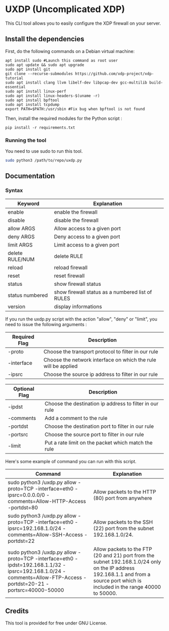 # UXDP (Uncomplicated XDP)
This CLI tool allows you to easily configure the XDP firewall on your server.
## Install the dependencies
First, do the following commands on a Debian virtual machine: 
```commandline
apt install sudo #Launch this command as root user
sudo apt update && sudo apt upgrade
sudo apt install git
git clone --recurse-submodules https://github.com/xdp-project/xdp-tutorial
sudo apt install clang llvm libelf-dev libpcap-dev gcc-multilib build-essential
sudo apt install linux-perf
sudo apt install linux-headers-$(uname -r)
sudo apt install bpftool
sudo apt install tcpdump
export PATH=$PATH:/usr/sbin #Fix bug when bpftool is not found
```
Then, install the required modules for the Python script : 
```
pip install -r requirements.txt
```
### Running the tool
You need to use sudo to run this tool.
```bash
sudo python3 /path/to/repo/uxdp.py
```
## Documentation
### Syntax


| Keyword                   | Explanation                                                                              |
|---------------------------|------------------------------------------------------------------------------------------|
| enable                    | enable the firewall                                                           |
| disable                      | disable the firewall                                                             |
| allow ARGS                    | Allow access to a given port                                                             |
| deny ARGS                     | Deny access to a given port                                                              |
| limit ARGS                     | Limit access to a given port                                                             |
|delete RULE/NUM |delete RULE|
|reload|reload firewall|
|reset|reset firewall|
|status|show firewall status|
|status numbered|show firewall status as a numbered list of RULES|
|version| display informations|

If you run the uxdp.py script with the action "allow", "deny" or "limit", you need to issue the following arguments : 



| Required Flag        | Description                          |
|-------------|--------------------------------------|
| -proto  | Choose the transport protocol to filter in our rule  |
| -interface | Choose the network interface on which the rule will be applied|
| -ipsrc | Choose the source ip address to filter in our rule|

| Optional Flag        | Description                          |
|-------------|--------------------------------------|
| -ipdst | Choose the destination ip address  to filter in our rule|firewall"  |     
|-comments|Add a comment to the rule|
|-portdst|Choose the destination port to filter in our rule|       
|-portsrc|Choose the source port to filter in our rule|   
|-limit|Put a rate limit on the packet which match the rule|

Here's some example of command you can run with this script.

| Command                                 | Explanation                                                                         |
|-----------------------------------------|-------------------------------------------------------------------------------------|
| sudo python3 /uxdp.py allow -proto=TCP -interface=eth0 -ipsrc=0.0.0.0/0 -comments=Allow-HTTP-Access -portdst=80 | Allow packets to the HTTP (80) port from anywhere               |
| sudo python3 /uxdp.py allow -proto=TCP -interface=eth0 -ipsrc=192.168.1.0/24 -comments=Allow-SSH-Access -portdst=22 | Allow packets to the SSH (22) port from the subnet 192.168.1.0/24.               |
| sudo python3 /uxdp.py allow -proto=TCP -interface=eth0 -ipdst=192.168.1.1/32 -ipsrc=192.168.1.0/24 -comments=Allow-FTP-Access -portdst=20-21 -portsrc=40000-50000 | Allow packets to the FTP (20 and 21) port from the subnet 192.168.1.0/24 only on the IP address 192.168.1.1 and from a source port which is included in the range 40000 to 50000.               |

## Credits

This tool is provided for free under GNU License.


